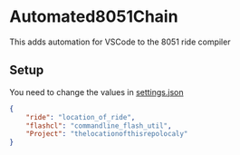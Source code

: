 # Automated8051Chain

This adds automation for VSCode to the 8051 ride compiler

## Setup

You need to change the values in [settings.json](https://github.com/MrTroble/Automated8051Chain/blob/master/settings.json)
```json
{
    "ride": "location_of_ride",
    "flashcl": "commandline_flash_util",
    "Project": "thelocationofthisrepolocaly"
}
```
